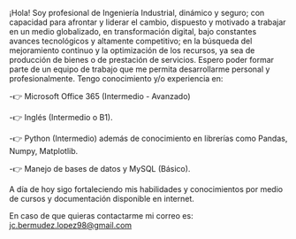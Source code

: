 ¡Hola! Soy profesional de Ingeniería Industrial, dinámico y seguro; con capacidad para afrontar y liderar el cambio, dispuesto y motivado a trabajar en un medio globalizado, en transformación digital, bajo constantes avances tecnológicos y altamente competitivo; en la búsqueda del mejoramiento continuo y la optimización de los recursos, ya sea de producción de bienes o de prestación de servicios. Espero poder formar parte de un equipo de trabajo que me permita desarrollarme personal y profesionalmente.
Tengo conocimiento y/o experiencia en:

-👉 Microsoft Office 365 (Intermedio - Avanzado) 

-👉 Inglés (Intermedio o B1).

-👉 Python (Intermedio) además de conocimiento en librerías como Pandas, Numpy, Matplotlib.

-👉 Manejo de bases de datos y MySQL (Básico).

A día de hoy sigo fortaleciendo mis habilidades y conocimientos por medio de cursos y documentación disponible en internet.

En caso de que quieras contactarme mi correo es: jc.bermudez.lopez98@gmail.com
